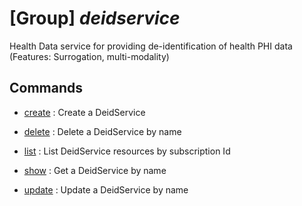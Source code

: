 # [Group] _deidservice_

Health Data service for providing de-identification of health PHI data (Features: Surrogation, multi-modality)

## Commands

- [create](/Commands/deidservice/_create.md)
: Create a DeidService

- [delete](/Commands/deidservice/_delete.md)
: Delete a DeidService by name

- [list](/Commands/deidservice/_list.md)
: List DeidService resources by subscription Id

- [show](/Commands/deidservice/_show.md)
: Get a DeidService by name

- [update](/Commands/deidservice/_update.md)
: Update a DeidService by name
